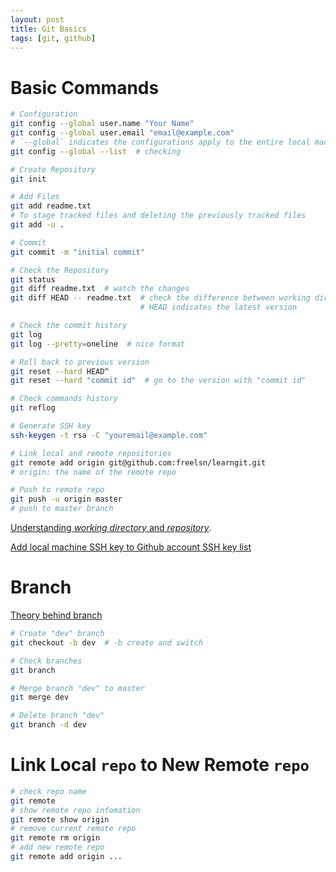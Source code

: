 ```yaml
---
layout: post
title: Git Basics
tags: [git, github]
---
```


# Basic Commands

```bash
# Configuration
git config --global user.name "Your Name"
git config --global user.email "email@example.com"
# `--global` indicates the configurations apply to the entire local machine. However, it is possible to set different configurations in each repository.
git config --global --list  # checking

# Create Repository
git init

# Add Files
git add readme.txt
# To stage tracked files and deleting the previously tracked files
git add -u .

# Commit
git commit -m "initial commit"

# Check the Repository
git status
git diff readme.txt  # watch the changes
git diff HEAD -- readme.txt  # check the difference between working directory and repository
                             # HEAD indicates the latest version

# Check the commit history
git log
git log --pretty=oneline  # nice format

# Roll back to previous version
git reset --hard HEAD^
git reset --hard "commit id"  # go to the version with "commit id"

# Check commands history
git reflog

# Generate SSH key
ssh-keygen -t rsa -C "youremail@example.com"

# Link local and remote repositories
git remote add origin git@github.com:freelsn/learngit.git
# origin: the name of the remote repo

# Push to remote repo
git push -u origin master
# push to master branch
```

[Understanding *working directory* and *repository*](https://www.liaoxuefeng.com/wiki/0013739516305929606dd18361248578c67b8067c8c017b000/0013745374151782eb658c5a5ca454eaa451661275886c6000).

[Add local machine SSH key to Github account SSH key list](https://www.liaoxuefeng.com/wiki/0013739516305929606dd18361248578c67b8067c8c017b000/001374385852170d9c7adf13c30429b9660d0eb689dd43a000)

# Branch

[Theory behind branch](https://www.liaoxuefeng.com/wiki/0013739516305929606dd18361248578c67b8067c8c017b000/001375840038939c291467cc7c747b1810aab2fb8863508000)

```bash
# Create "dev" branch
git checkout -b dev  # -b create and switch

# Check branches
git branch

# Merge branch "dev" to master
git merge dev

# Delete branch "dev"
git branch -d dev
```

# Link Local `repo` to New Remote `repo`

```bash
# check repo name
git remote
# show remote repo infomation
git remote show origin
# remove current remote repo
git remote rm origin
# add new remote repo
git remote add origin ...
```
